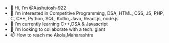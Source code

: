- 👋 Hi, I’m @Aashutosh-922
- 👀 I’m interested in Competitive Programming, DSA, HTML, CSS, JS,  PHP, C, C++, Python, SQL, Kotlin, Java, React.js, node.js 
- 🌱 I’m currently learning C++,DSA & Javascript
- 💞️ I’m looking to collaborate with a tech. giant
- 📫 How to reach me Akola,Maharashtra

<!---
Aashutosh-922/Aashutosh-922 is a ✨ special ✨ repository because its `README.md` (this file) appears on your GitHub profile.
You can click the Preview link to take a look at your changes.
--->
